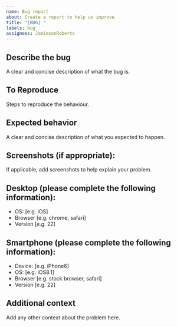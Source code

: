 ```yaml
---
name: Bug report   
about: Create a report to help us improve  
title: "[BUG] "  
labels: bug  
assignees: JamiesonRoberts
---
```


## Describe the bug

A clear and concise description of what the bug is.

## To Reproduce

Steps to reproduce the behaviour.

## Expected behavior

A clear and concise description of what you expected to happen.

## Screenshots (if appropriate):

If applicable, add screenshots to help explain your problem.

## Desktop (please complete the following information):

- OS: [e.g. iOS]
- Browser [e.g. chrome, safari]
- Version [e.g. 22]

## Smartphone (please complete the following information):

- Device: [e.g. iPhone6]
- OS: [e.g. iOS8.1]
- Browser [e.g. stock browser, safari]
- Version [e.g. 22]

## Additional context

Add any other context about the problem here.
